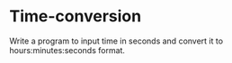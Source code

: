 # Time-conversion
Write a program to input time in seconds and convert it to hours:minutes:seconds format.
